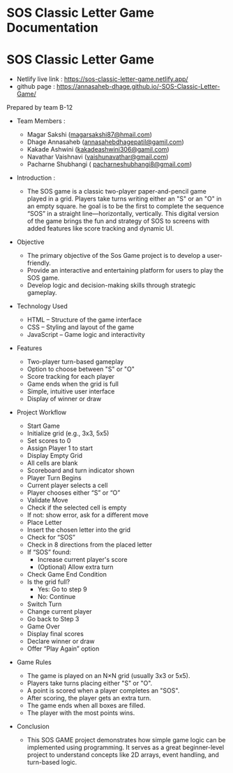 #  SOS Classic Letter Game Documentation
  # SOS Classic Letter Game
   
* Netlify live link :  https://sos-classic-letter-game.netlify.app/
* github page : https://annasaheb-dhage.github.io/-SOS-Classic-Letter-Game/
  
Prepared by team B-12
* Team Members :  
    * Magar Sakshi (magarsakshi87@hmail.com)  
    * Dhage Annasaheb (annasahebdhagepatil@gamil.com)  
    * Kakade Ashwini (kakadeashwini306@gamil.com)  
    * Navathar Vaishnavi  (vaishunavathar@gmail.com)  
    * Pacharne Shubhangi ( pacharneshubhangi8@gmail.com)  
 
 
* Introduction :
    * The SOS game is a classic two-player paper-and-pencil game played in a grid. Players take turns writing either an "S" or an "O" in an empty square. he goal is to be the first to complete the sequence “SOS” in a straight line—horizontally, vertically. This digital version of the game brings the fun and strategy of SOS to screens with added features like score tracking and dynamic UI.

* Objective  
  * The primary objective of the Sos Game project is to develop a user-friendly.
  * Provide an interactive and entertaining platform for users to play the SOS game.
  * Develop logic and decision-making skills through strategic gameplay.
* Technology Used  
    * HTML – Structure of the game interface
    * CSS – Styling and layout of the game
    * JavaScript – Game logic and interactivity




* Features
    * Two-player turn-based gameplay
    * Option to choose between "S" or "O"
    *  Score tracking for each player
    * Game ends when the grid is full
    * Simple, intuitive user interface
    *  Display of winner or draw 

* Project Workflow  
  * Start Game
  * Initialize grid (e.g., 3x3, 5x5)
  * Set scores to 0
  * Assign Player 1 to start
  * Display Empty Grid
  * All cells are blank
  * Scoreboard and turn indicator shown
  * Player Turn Begins
  * Current player selects a cell
  * Player chooses either “S” or “O”
  * Validate Move
  * Check if the selected cell is empty
  * If not: show error, ask for a different move
  * Place Letter
  * Insert the chosen letter into the grid
  * Check for “SOS”
  * Check in 8 directions from the placed letter
  * If “SOS” found:
      * Increase current player's score
      * (Optional) Allow extra turn
  * Check Game End Condition
  * Is the grid full?
      * Yes: Go to step 9
      * No: Continue
  * Switch Turn
  * Change current player
  * Go back to Step 3
  * Game Over
  * Display final scores
  * Declare winner or draw
  * Offer “Play Again” option
* Game Rules
  * The game is played on an N×N grid (usually 3x3 or 5x5).
  * Players take turns placing either "S" or "O".
  * A point is scored when a player completes an "SOS".
  * After scoring, the player gets an extra turn.
  * The game ends when all boxes are filled.
  * The player with the most points wins.

* Conclusion  
  * This SOS GAME project demonstrates how simple game logic can be implemented using programming. It serves as a great beginner-level project to understand concepts like 2D arrays, event handling, and turn-based logic. 
